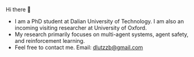 Hi there 👋
- I am a PhD student at Dalian University of Technology. I am also an incoming visiting researcher at University of Oxford.
- My research primarily focuses on multi-agent systems, agent safety, and reinforcement learning.
- Feel free to contact me. Email: dlutzzb@gmail.com
